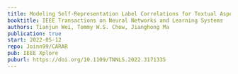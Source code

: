 ```yaml
---
title: Modeling Self-Representation Label Correlations for Textual Aspects and Emojis Recommendation
booktitle: IEEE Transactions on Neural Networks and Learning Systems
authors: Tianjun Wei, Tommy W.S. Chow, Jianghong Ma
publication: true
start: 2022-05-12
repo: Joinn99/CARAR
pub: IEEE Xplore
puburl: https://doi.org/10.1109/TNNLS.2022.3171335
---
```

